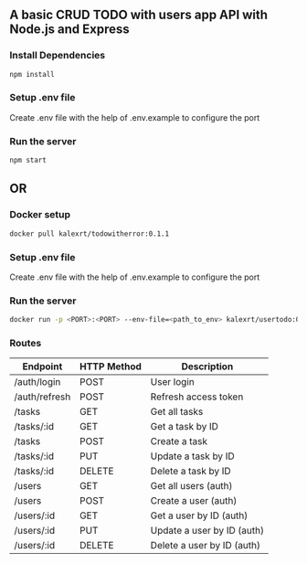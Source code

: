 ## A basic CRUD TODO with users app API with Node.js and Express

### Install Dependencies

```bash
npm install
```

### Setup .env file

Create .env file with the help of .env.example to configure the port

### Run the server

```bash
npm start
```

## OR

### Docker setup

```bash
docker pull kalexrt/todowitherror:0.1.1
```

### Setup .env file

Create .env file with the help of .env.example to configure the port

### Run the server

```bash
docker run -p <PORT>:<PORT> --env-file=<path_to_env> kalexrt/usertodo:0.1.0
```

### Routes

| Endpoint      | HTTP Method | Description                |
| ------------- | ----------- | -------------------------- |
| /auth/login   | POST        | User login                 |
| /auth/refresh | POST        | Refresh access token       |
| /tasks        | GET         | Get all tasks              |
| /tasks/:id    | GET         | Get a task by ID           |
| /tasks        | POST        | Create a task              |
| /tasks/:id    | PUT         | Update a task by ID        |
| /tasks/:id    | DELETE      | Delete a task by ID        |
| /users        | GET         | Get all users (auth)       |
| /users        | POST        | Create a user (auth)       |
| /users/:id    | GET         | Get a user by ID (auth)    |
| /users/:id    | PUT         | Update a user by ID (auth) |
| /users/:id    | DELETE      | Delete a user by ID (auth) |

